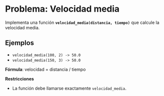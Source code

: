 # Problema: Velocidad media

Implementa una función **`velocidad_media(distancia, tiempo)`** que calcule la velocidad media.

## Ejemplos
- `velocidad_media(100, 2) -> 50.0`
- `velocidad_media(150, 3) -> 50.0`

**Fórmula**: velocidad = distancia / tiempo

**Restricciones**
- La función debe llamarse exactamente `velocidad_media`.
